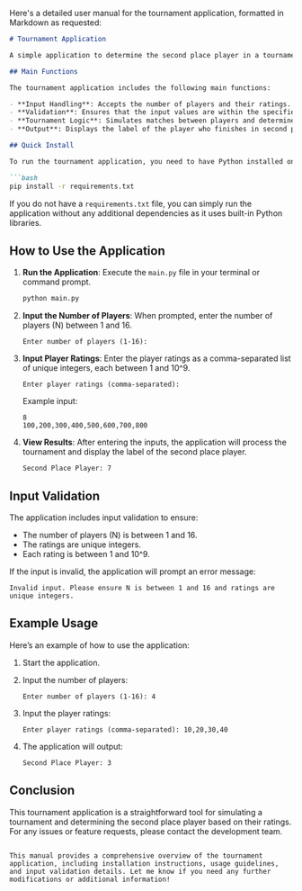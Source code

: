 Here's a detailed user manual for the tournament application, formatted in Markdown as requested:

```markdown
# Tournament Application

A simple application to determine the second place player in a tournament based on unique player ratings.

## Main Functions

The tournament application includes the following main functions:

- **Input Handling**: Accepts the number of players and their ratings.
- **Validation**: Ensures that the input values are within the specified constraints.
- **Tournament Logic**: Simulates matches between players and determines the second place player based on their ratings.
- **Output**: Displays the label of the player who finishes in second place.

## Quick Install

To run the tournament application, you need to have Python installed on your machine. You can install the required dependencies using pip:

```bash
pip install -r requirements.txt
```

If you do not have a `requirements.txt` file, you can simply run the application without any additional dependencies as it uses built-in Python libraries.

## How to Use the Application

1. **Run the Application**: Execute the `main.py` file in your terminal or command prompt.

   ```bash
   python main.py
   ```

2. **Input the Number of Players**: When prompted, enter the number of players (N) between 1 and 16.

   ```
   Enter number of players (1-16):
   ```

3. **Input Player Ratings**: Enter the player ratings as a comma-separated list of unique integers, each between 1 and 10^9.

   ```
   Enter player ratings (comma-separated):
   ```

   Example input:
   ```
   8
   100,200,300,400,500,600,700,800
   ```

4. **View Results**: After entering the inputs, the application will process the tournament and display the label of the second place player.

   ```
   Second Place Player: 7
   ```

## Input Validation

The application includes input validation to ensure:

- The number of players (N) is between 1 and 16.
- The ratings are unique integers.
- Each rating is between 1 and 10^9.

If the input is invalid, the application will prompt an error message:

```
Invalid input. Please ensure N is between 1 and 16 and ratings are unique integers.
```

## Example Usage

Here’s an example of how to use the application:

1. Start the application.
2. Input the number of players:

   ```
   Enter number of players (1-16): 4
   ```

3. Input the player ratings:

   ```
   Enter player ratings (comma-separated): 10,20,30,40
   ```

4. The application will output:

   ```
   Second Place Player: 3
   ```

## Conclusion

This tournament application is a straightforward tool for simulating a tournament and determining the second place player based on their ratings. For any issues or feature requests, please contact the development team.

```

This manual provides a comprehensive overview of the tournament application, including installation instructions, usage guidelines, and input validation details. Let me know if you need any further modifications or additional information!